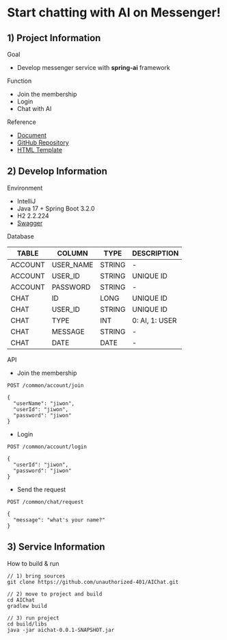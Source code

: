 # Start chatting with AI on Messenger!

## 1) Project Information

Goal
- Develop messenger service with **spring-ai** framework

Function
- Join the membership
- Login
- Chat with AI

Reference
- [Document](https://docs.spring.io/spring-ai/reference/index.html)
- [GitHub Repository](https://github.com/spring-projects/spring-ai)
- [HTML Template](https://www.bootdey.com/snippets/view/animated-chat-window#html)


## 2) Develop Information

Environment
- IntelliJ
- Java 17 + Spring Boot 3.2.0
- H2 2.2.224
- [Swagger](localhost:8080/swagger-ui.html)

Database

|TABLE|COLUMN|TYPE|DESCRIPTION|
|-----|------|----|-----------|
|ACCOUNT|USER_NAME|STRING|-|
|ACCOUNT|USER_ID|STRING|UNIQUE ID|
|ACCOUNT|PASSWORD|STRING|-|
|CHAT|ID|LONG|UNIQUE ID|
|CHAT|USER_ID|STRING|UNIQUE ID|
|CHAT|TYPE|INT|0: AI, 1: USER|
|CHAT|MESSAGE|STRING|-|
|CHAT|DATE|DATE|-|

API
- Join the membership
```
POST /common/account/join

{
  "userName": "jiwon",
  "userId": "jiwon",
  "password": "jiwon"
}
```

- Login
```
POST /common/account/login

{
  "userId": "jiwon",
  "password": "jiwon"
}
```

- Send the request
```
POST /common/chat/request

{
  "message": "what's your name?"
}
```


## 3) Service Information

How to build & run
```
// 1) bring sources
git clone https://github.com/unauthorized-401/AIChat.git

// 2) move to project and build
cd AIChat
gradlew build

// 3) run project
cd build/libs
java -jar aichat-0.0.1-SNAPSHOT.jar
```